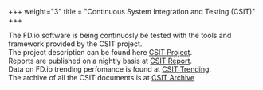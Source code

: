 +++
weight="3"
title = "Continuous System Integration and Testing (CSIT)"
+++

The FD.io software is being continuosly be tested with the tools and
framework provided by the CSIT project.
<br>
The project description can be found here [CSIT Project](https://docs.fd.io/csit/master/doc/).
<br>
Reports are published on a nightly basis at [CSIT Report](https://docs.fd.io/csit/master/report/).
<br>
Data on FD.io trending perfomance is found at [CSIT Trending](https://docs.fd.io/csit/master/trending/).
<br>
The archive of all the CSIT documents is at [CSIT Archive](https://docs.fd.io/csit/)

